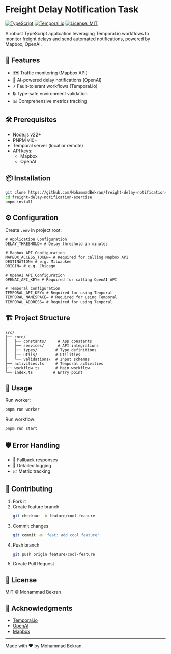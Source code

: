 # Freight Delay Notification Task

[![TypeScript](https://img.shields.io/badge/TypeScript-5.8.3-blue.svg)](https://www.typescriptlang.org/)
[![Temporal.io](https://img.shields.io/badge/Temporal.io-1.11.8-orange.svg)](https://temporal.io/)
[![License: MIT](https://img.shields.io/badge/License-MIT-yellow.svg)](https://opensource.org/licenses/MIT)

A robust TypeScript application leveraging Temporal.io workflows to monitor freight delays and send automated notifications, powered by Mapbox, OpenAI.

## 🚀 Features

- 🗺️ Traffic monitoring (Mapbox API)
- 🤖 AI-powered delay notifications (OpenAI)
- ⚡ Fault-tolerant workflows (Temporal.io)
- 🔒 Type-safe environment validation
- 📊 Comprehensive metrics tracking

## 🛠️ Prerequisites

- Node.js v22+
- PNPM v10+
- Temporal server (local or remote)
- API keys:
  - Mapbox
  - OpenAI

## 📦 Installation

```bash
git clone https://github.com/MohammadBekran/freight-delay-notification-exercise.git
cd freight-delay-notification-exercise
pnpm install
```

## ⚙️ Configuration

Create `.env` in project root:

```env
# Application Configuration
DELAY_THRESHOLD= # Delay threshold in minutes

# Mapbox API Configuration
MAPBOX_ACCESS_TOKEN= # Required for calling Mapbox API
DESTINATION= # e.g. Milwaukee
ORIGIN= # e.g. Chicago

# OpenAI API Configuration
OPENAI_API_KEY= # Required for calling OpenAI API

# Temporal Configuration
TEMPORAL_API_KEY= # Required for using Temporal
TEMPORAL_NAMESPACE= # Required for using Temporal
TEMPORAL_ADDRESS= # Required for using Temporal
```

## 🏗️ Project Structure

```
src/
├── core/
│   ├── constants/     # App constants
│   ├── services/      # API integrations
│   ├── types/        # Type definitions
│   ├── utils/        # Utilities
│   └── validations/  # Input schemas
├── activities.ts     # Temporal activities
├── workflow.ts       # Main workflow
└── index.ts         # Entry point
```

## 🚦 Usage

Run worker:

```bash
pnpm run worker
```

Run workflow:

```bash
pnpm run start
```

## 🛡️ Error Handling

- 🔄 Fallback responses
- 📝 Detailed logging
- 📈 Metric tracking

## 🤝 Contributing

1. Fork it
2. Create feature branch
   ```bash
   git checkout -b feature/cool-feature
   ```
3. Commit changes
   ```bash
   git commit -m 'feat: add cool feature'
   ```
4. Push branch
   ```bash
   git push origin feature/cool-feature
   ```
5. Create Pull Request

## 📄 License

MIT © Mohammad Bekran

## 🙏 Acknowledgments

- [Temporal.io](https://temporal.io)
- [OpenAI](https://openai.com)
- [Mapbox](https://www.mapbox.com/)

---

Made with ❤️ by Mohammad Bekran

